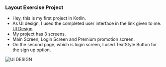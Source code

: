 ### <a name="1"></a> Layout Exercise Project
 
- Hey, this is my first project in Kotlin.
- As UI design, I used the completed user interface in the link given to me. [UI Design](https://www.sketchappsources.com/free-source/4762-design-courses-app-sketch-freebie-resource.html)
- My project has 3 screens.
- Main Screen, Login Screen and Premium promotion screen.
- On the second page, which is login screen, I used TextStyle Button for the sign up option.






![UI DESIGN](https://user-images.githubusercontent.com/66526972/163710476-fbedfe4a-2d36-4513-bc2a-6bef9201927b.jpg)
